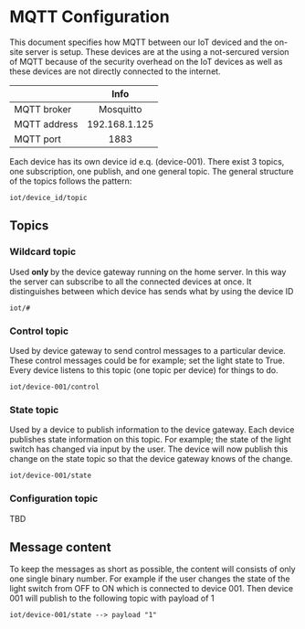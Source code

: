 # MQTT Configuration
This document specifies how MQTT between our IoT deviced and the on-site server is setup. These devices are at the 
using a not-sercured version of MQTT because of the security overhead on the IoT devices as well as these devices are 
not directly connected to the internet. 

|               | Info          |
| ------------- |:-------------:|
| MQTT broker   | Mosquitto     |
| MQTT address  | 192.168.1.125 |
| MQTT port     | 1883          |


Each device has its own device id e.q. (device-001). There exist 3 topics, one subscription, one publish, and one
general topic. 
The general structure of the topics follows the pattern:
```
iot/device_id/topic
```

## Topics

### Wildcard topic
Used <b> only </b> by the device gateway running on the home server. In this way the server can subscribe to all the connected 
devices at once. It distinguishes between which device has sends what by using the device ID
```
iot/#
```

### Control topic
Used by device gateway to send control messages to a particular device. These control messages could be for example; 
set the light state to True. Every device listens to this topic (one topic per device) for things to do.
```
iot/device-001/control
```

### State topic
Used by a device to publish information to the device gateway. Each device publishes state information on this topic. 
For example; the state of the light switch has changed via input by the user. The device will now publish this change 
on the state topic so that the device gateway knows of the change.
```
iot/device-001/state
```


### Configuration topic
TBD

## Message content
To keep the messages as short as possible, the content will consists of only one single binary number. For example if 
the user changes the state of the light switch from OFF to ON which is connected to device 001. Then device 001 will publish to the 
following topic with payload of 1
```
iot/device-001/state --> payload "1"
```